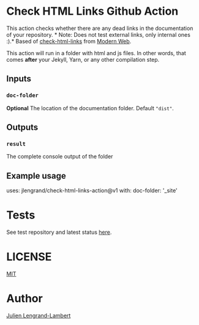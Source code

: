 # Check HTML Links Github Action

This action checks whether there are any dead links in the documentation of your repository. * Note: Does not test external links, only internal ones :).*
Based of [check-html-links](https://www.npmjs.com/package/check-html-links) from [Modern Web](https://modern-web.dev/). 

This action will run in a folder with html and js files. In other words, that comes **after** your Jekyll, Yarn, or any other compilation step.

## Inputs

### `doc-folder`

**Optional** The location of the documentation folder. Default `"dist"`.

## Outputs

### `result`

The complete console output of the folder

## Example usage

uses: jlengrand/check-html-links-action@v1
with:
  doc-folder: '_site'

# Tests

See test repository and latest status [here](https://github.com/jlengrand/check-html-links-action-test/actions).

# LICENSE

[MIT](https://tldrlegal.com/license/mit-license)

# Author

[Julien Lengrand-Lambert](https://twitter.com/jlengrand)

